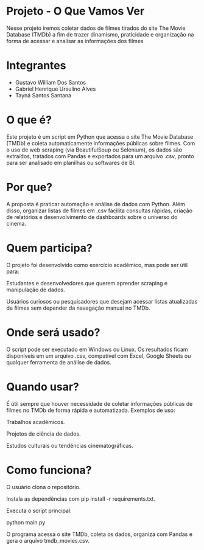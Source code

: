# Projeto - O Que Vamos Ver
Nesse projeto iremos coletar dados de filmes tirados do site The Movie Database (TMDb) a fim de trazer dinamismo, praticidade e organização na forma de acessar e analisar as informações dos filmes 
# Integrantes
- Gustavo William Dos Santos
- Gabriel Henrique Ursulino Alves
- Tayná Santos Santana

# O que é?
Este projeto é um script em Python que acessa o site The Movie Database (TMDb) e coleta automaticamente informações públicas sobre filmes.
Com o uso de web scraping (via BeautifulSoup ou Selenium), os dados são extraídos, tratados com Pandas e exportados para um arquivo .csv, pronto para ser analisado em planilhas ou softwares de BI.
# Por que?
A proposta é praticar automação e análise de dados com Python.
Além disso, organizar listas de filmes em .csv facilita consultas rápidas, criação de relatórios e desenvolvimento de dashboards sobre o universo do cinema.
# Quem participa? 
O projeto foi desenvolvido como exercício acadêmico, mas pode ser útil para:

Estudantes e desenvolvedores que querem aprender scraping e manipulação de dados.

Usuários curiosos ou pesquisadores que desejam acessar listas atualizadas de filmes sem depender da navegação manual no TMDb.
# Onde será usado?
O script pode ser executado em Windows ou Linux.
Os resultados ficam disponíveis em um arquivo .csv, compatível com Excel, Google Sheets ou qualquer ferramenta de análise de dados.
# Quando usar?
É útil sempre que houver necessidade de coletar informações públicas de filmes no TMDb de forma rápida e automatizada.
Exemplos de uso:

Trabalhos acadêmicos.

Projetos de ciência de dados.

Estudos culturais ou tendências cinematográficas.
# Como funciona?
O usuário clona o repositório.

Instala as dependências com pip install -r requirements.txt.

Executa o script principal:

python main.py


O programa acessa o site TMDb, coleta os dados, organiza com Pandas e gera o arquivo tmdb_movies.csv.
